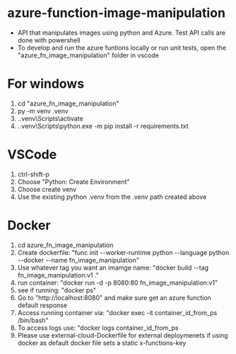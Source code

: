 # azure-function-image-manipulation
* API that manipulates images using python and Azure. Test API calls are done with powershell
* To develop and run the azure funtions locally or run unit tests, open the "azure_fn_image_manipulation" folder in vscode

For windows
===========
1. cd "azure_fn_image_manipulation"
2. py -m venv .venv
3. .\.venv\Scripts\activate
4. .\.venv\Scripts\python.exe -m pip install -r requirements.txt

VSCode
======
1. ctrl-shift-p
2. Choose "Python: Create Environment"
3. Choose create venv
3. Use the existing python .venv from the .venv path created above

Docker
======
1. cd azure_fn_image_manipulation
2. Create dockerfile: "func init --worker-runtime python --language python --docker --name fn_image_manipulation"
3. Use whatever tag you want an imamge name: "docker build --tag fn_image_manipulation:v1 ."
4. run container: "docker run -d -p 8080:80 fn_image_manipulation:v1"
5. see if running: "docker ps"
6. Go to "http://localhost:8080" and make sure get an azure function default response
7. Access running container via: "docker exec -it container_id_from_ps /bin/bash"
8. To access logs use: "docker logs container_id_from_ps
9. Please use external-cloud-Dockerfile for external deploymenets if using docker as default docker file sets a static x-functions-key
